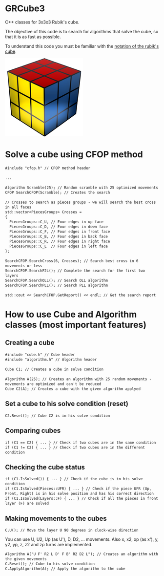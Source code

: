 # GRCube3
C++ classes for 3x3x3 Rubik's cube.

The objective of this code is to search for algorithms that solve the cube, so that it is as fast as possible.

To understand this code you must be familiar with the [notation of the rubik's cube](https://ruwix.com/the-rubiks-cube/notation/).

![headshot](Cube.png)

# Solve a cube using CFOP method
```
#include "cfop.h" // CFOP method header

...

Algorithm Scramble(25); // Random scramble with 25 optimized movements	
CFOP SearchCFOP(Scramble); // Creates the search

// Crosses to search as pieces groups - we will search the best cross in all faces
std::vector<PiecesGroups> Crosses =
{
  PiecesGroups::C_U, // Four edges in up face
  PiecesGroups::C_D, // Four edges in down face
  PiecesGroups::C_F, // Four edges in front face
  PiecesGroups::C_B, // Four edges in back face
  PiecesGroups::C_R, // Four edges in right face
  PiecesGroups::C_L  // Four edges in left face
};

SearchCFOP.SearchCross(6, Crosses); // Search best cross in 6 movements or less
SearchCFOP.SearchF2L(); // Complete the search for the first two layers
SearchCFOP.SearchOLL(); // Search OLL algorithm
SearchCFOP.SearchPLL(); // Search PLL algorithm

std::cout << SearchCFOP.GetReport() << endl; // Get the search report
```

# How to use Cube and Algorithm classes (most important features)

## Creating a cube
```
#include "cube.h" // Cube header
#include "algorithm.h" // Algorithm header

Cube C1; // Creates a cube in solve condition

Algorithm A(25); // Creates an algorithm with 25 random movements - movements are optimized and can't be reduced
Cube C2(A); // Creates a cube with the given algorithm applyed
```

## Set a cube to his solve condition (reset)
```
C2.Reset(); // Cube C2 is in his solve condition
```

## Comparing cubes
```
if (C1 == C2) { ... } // Check if two cubes are in the same condition
if (C1 != C2) { ... } // Check if two cubes are in the different condition
```

## Checking the cube status
```
if (C1.IsSolved()) { ... } // Check if the cube is in his solve condition
if (C1.IsSolved(Pieces::UFR) { ... } // Check if the piece UFR (Up, Front, Right) is in his solve position and has his correct direction
if (C1.IsSolved(Layers::F) { ... } // Check if all the pieces in front layer (F) are solved
```

## Making movements to the cubes
```
C.U(); // Move the layer U 90 degrees in clock-wise direction
```
You can use U, U2, Up (as U'), D, D2, ... movements. Also x, x2, xp (as x'), y, y2, yp, z, z2 and zp turns are implemented.
```
Algorithm A("U F' R2 L D' F B' R2 D2 L"); // Creates an algorithm with the given movements
C.Reset(); // Cube to his solve condition
C.ApplyAlgorithm(A); // Apply the algorithm to the cube
```
